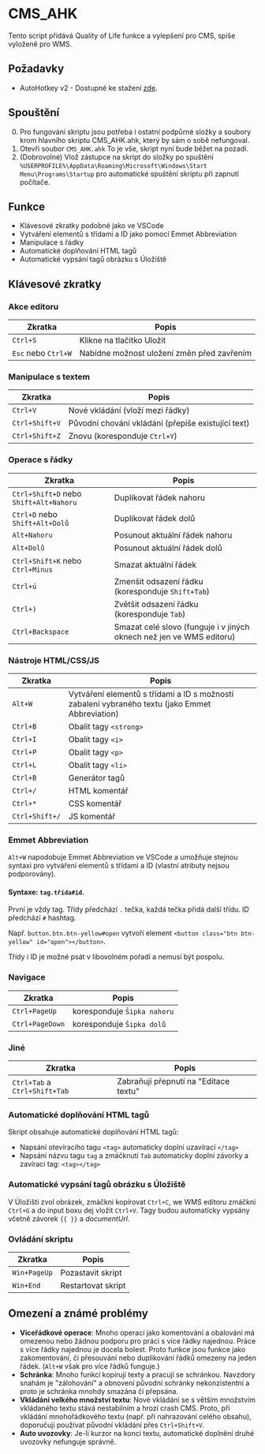 # CMS_AHK

Tento script přidává Quality of Life  funkce a vylepšení pro CMS, spíše vyloženě pro WMS.

## Požadavky

- AutoHotkey v2 - Dostupné ke stažení [zde](https://www.autohotkey.com/download/ahk-v2.exe).

## Spouštění

0. Pro fungování skriptu jsou potřeba i ostatní podpůrné složky a soubory krom hlavního skriptu CMS_AHK.ahk, který by sám o sobě nefungoval.
1. Otevři soubor `CMS_AHK.ahk` To je vše, skript nyní bude běžet na pozadí.
2. (Dobrovolné) Vlož zástupce na skript do složky po spuštění `%USERPROFILE%\AppData\Roaming\Microsoft\Windows\Start Menu\Programs\Startup` pro automatické spuštění skriptu při zapnutí počítače. 

## Funkce


- Klávesové zkratky podobné jako ve VSCode
- Vytváření elementů s třídami a ID jako pomocí Emmet Abbreviation
- Manipulace s řádky
- Automatické doplňování HTML tagů
- Automatické vypsání tagů obrázku s Úložiště


## Klávesové zkratky

### Akce editoru

| Zkratka | Popis |
|----------|-------------|
| `Ctrl+S` | Klikne na tlačítko Uložit |
| `Esc` nebo `Ctrl+W` | Nabídne možnost uložení změn před zavřením |

### Manipulace s textem

| Zkratka | Popis |
|----------|-------------|
| `Ctrl+V` | Nové vkládání (vloží mezi řádky) |
| `Ctrl+Shift+V` | Původní chování vkládání (přepíše existující text) |
| `Ctrl+Shift+Z` | Znovu (koresponduje `Ctrl+Y`) |

### Operace s řádky

| Zkratka | Popis |
|----------|-------------|
| `Ctrl+Shift+D` nebo `Shift+Alt+Nahoru` | Duplikovat řádek nahoru |
| `Ctrl+D` nebo `Shift+Alt+Dolů` | Duplikovat řádek dolů |
| `Alt+Nahoru` | Posunout aktuální řádek nahoru |
| `Alt+Dolů` | Posunout aktuální řádek dolů |
| `Ctrl+Shift+K` nebo `Ctrl+Minus` | Smazat aktuální řádek |
| `Ctrl+ú` | Zmenšit odsazení řádku (koresponduje `Shift+Tab`) |
| `Ctrl+)` | Zvětšit odsazení řádku (koresponduje `Tab`) |
| `Ctrl+Backspace` | Smazat celé slovo (funguje i v jiných oknech než jen ve WMS editoru) |

### Nástroje HTML/CSS/JS

| Zkratka | Popis |
|----------|-------------|
| `Alt+W` | Vytváření elementů s třídami a ID s možností zabalení vybraného textu (jako Emmet Abbreviation) |
| `Ctrl+B` | Obalit tagy `<strong>` |
| `Ctrl+I` | Obalit tagy `<i>` |
| `Ctrl+P` | Obalit tagy `<p>` |
| `Ctrl+L` | Obalit tagy `<li>` |
| `Ctrl+B` | Generátor tagů |
| `Ctrl+/` | HTML komentář |
| `Ctrl+*` | CSS komentář |
| `Ctrl+Shift+/` | JS komentář |


### Emmet Abbreviation 

`Alt+W` napodobuje Emmet Abbreviation ve VSCode a umožňuje stejnou syntaxi pro vytváření elementů s třídami a ID (vlastní atributy nejsou podporovány).

#### Syntaxe: `tag.třída#id`. 

První je vždy tag. Třídy předchází `.` tečka, každá tečka přidá další třídu. ID předchází `#` hashtag. 

Např. `button.btn.btn-yellow#open` vytvoří element `<button class="btn btn-yellow" id="open"></button>`.

Třídy i ID je možné psát v libovolném pořadí a nemusí být pospolu.

### Navigace

| Zkratka | Popis |
|----------|-------------|
| `Ctrl+PageUp` | koresponduje `Šipka nahoru` |
| `Ctrl+PageDown` | koresponduje `Šipka dolů` |

### Jiné

| Zkratka | Popis |
|----------|-------------|
| `Ctrl+Tab` a `Ctrl+Shift+Tab` | Zabraňují přepnutí na "Editace textu" |

### Automatické doplňování HTML tagů

Skript obsahuje automatické doplňování HTML tagů:
- Napsání otevíracího tagu `<tag>` automaticky doplní uzavírací `</tag>`
- Napsání názvu tagu `tag` a zmáčknutí `Tab` automaticky doplní závorky a zavírací tag: `<tag></tag>`

### Automatické vypsání tagů obrázku s Úložiště

V Úložišti zvol obrázek, zmáčkni kopírovat `Ctrl+C`, we WMS editoru zmáčkni `Ctrl+G` a do input boxu dej vložit `Ctrl+V`. Tagy budou automaticky vypsány včetně závorek `{{ }}` a _documentUrl_.

### Ovládání skriptu

| Zkratka | Popis |
|----------|-------------|
| `Win+PageUp` | Pozastavit skript |
| `Win+End` | Restartovat skript |

## Omezení a známé problémy


- **Víceřádkové operace**: Mnoho operací jako komentování a obalování má omezenou nebo žádnou podporu pro práci s více řádky najednou. Práce s více řádky najednou je docela bolest. Proto funkce jsou funkce jako zakomentování, či přesouvání nebo duplikování řádků omezeny na jeden řádek. (`Alt+W` však pro více řádků funguje.)
- **Schránka**: Mnoho funkcí kopírují texty a pracují se schránkou. Navzdory snahám je "zálohování" a obnovení původní schránky nekonzistentní a proto je schránka mnohdy smazána či přepsána.
- **Vkládání velkého množství textu**: Nové vkládání se s větším množstvím vkládaného textu stává nestabilním a hrozí crash CMS. Proto, při vkládání mnohořádkového textu (např. při nahrazování celého obsahu), doporučuji používat původní vkládání přes `Ctrl+Shift+V`.
- **Auto uvozovky**: Je-li kurzor na konci textu, automatické doplnění druhé uvozovky nefunguje správně.
